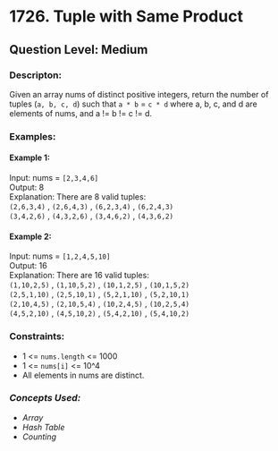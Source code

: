 # 1726. Tuple with Same Product
## Question Level: Medium
### Descripton:
Given an array nums of distinct positive integers, return the number of tuples (`a, b, c, d`) such that `a * b` = `c * d` where a, b, c, and d are elements of nums, and a != b != c != d.

### Examples:
#### Example 1:

Input: nums = `[2,3,4,6]`<br>
Output: 8<br>
Explanation: There are 8 valid tuples:<br>
`(2,6,3,4)` , `(2,6,4,3)` , `(6,2,3,4)` , `(6,2,4,3)`<br>
`(3,4,2,6)` , `(4,3,2,6)` , `(3,4,6,2)` , `(4,3,6,2)`<br>
#### Example 2:

Input: nums = `[1,2,4,5,10]`<br>
Output: 16<br>
Explanation: There are 16 valid tuples:<br>
`(1,10,2,5)` , `(1,10,5,2)` , `(10,1,2,5)` , `(10,1,5,2)`<br>
`(2,5,1,10)` , `(2,5,10,1)` , `(5,2,1,10)` , `(5,2,10,1)`<br>
`(2,10,4,5)` , `(2,10,5,4)` , `(10,2,4,5)` , `(10,2,5,4)`<br>
`(4,5,2,10)` , `(4,5,10,2)` , `(5,4,2,10)` , `(5,4,10,2)`

### Constraints:

- 1 <= `nums.length` <= 1000
- 1 <= `nums[i]` <= 10^4
- All elements in nums are distinct.


### <i>Concepts Used:
- Array
- Hash Table
- Counting </i>

 